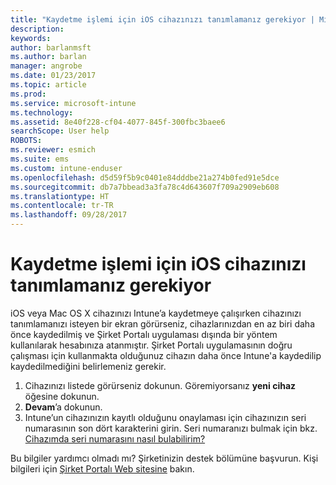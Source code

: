 ```yaml
---
title: "Kaydetme işlemi için iOS cihazınızı tanımlamanız gerekiyor | Microsoft Docs"
description: 
keywords: 
author: barlanmsft
ms.author: barlan
manager: angrobe
ms.date: 01/23/2017
ms.topic: article
ms.prod: 
ms.service: microsoft-intune
ms.technology: 
ms.assetid: 8e40f228-cf04-4077-845f-300fbc3baee6
searchScope: User help
ROBOTS: 
ms.reviewer: esmich
ms.suite: ems
ms.custom: intune-enduser
ms.openlocfilehash: d5d59f5b9c0401e84dddbe21a274b0fed91e5dce
ms.sourcegitcommit: db7a7bbead3a3fa78c4d643607f709a2909eb608
ms.translationtype: HT
ms.contentlocale: tr-TR
ms.lasthandoff: 09/28/2017
---
```

# <a name="you-need-to-identify-your-device-when-youre-trying-to-enroll"></a>Kaydetme işlemi için iOS cihazınızı tanımlamanız gerekiyor

iOS veya Mac OS X cihazınızı Intune’a kaydetmeye çalışırken cihazınızı tanımlamanızı isteyen bir ekran görürseniz, cihazlarınızdan en az biri daha önce kaydedilmiş ve Şirket Portalı uygulaması dışında bir yöntem kullanılarak hesabınıza atanmıştır. Şirket Portalı uygulamasının doğru çalışması için kullanmakta olduğunuz cihazın daha önce Intune'a kaydedilip kaydedilmediğini belirlemeniz gerekir.

1. Cihazınızı listede görürseniz dokunun. Göremiyorsanız **yeni cihaz** öğesine dokunun.
2. **Devam**’a dokunun.
3. Intune’un cihazınızın kayıtlı olduğunu onaylaması için cihazınızın seri numarasının son dört karakterini girin. Seri numaranızı bulmak için bkz. [Cihazımda seri numarasını nasıl bulabilirim?](how-do-i-find-the-serial-number-on-my-device-ios.md)

Bu bilgiler yardımcı olmadı mı? Şirketinizin destek bölümüne başvurun. Kişi bilgileri için [Şirket Portalı Web sitesine](https://portal.manage.microsoft.com) bakın.

